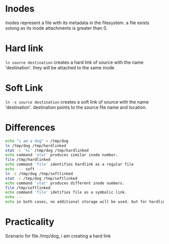 # Inodes
inodes represent a file with its metadata in the filesystem.
a file exists solong as its inode attachments is greater than 0.

# Hard link
`ln source destination`
creates a hard link of source with the name 'destination'.
they will be attached to the same inode

# Soft Link
`ln -s source destination`
creates a soft link of source with the name 'destination'.
destination points to the source file name and location.

# Differences
```bash
echo "i am a dog" > /tmp/dog
ln /tmp/dog /tmp/hardlinked
stat -c '%i' /tmp/dog /tmp/hardlinked
echo command 'stat' produces similar inode number.
file /tmp/hardlinked
echo command 'file' identifies hardlink as a regular file
echo --- soft ---
ln -s /tmp/dog /tmp/softlinked
stat -c /tmp/dog /tmp/softlinked
echo command 'stat' produces different inode numbers.
file /tmp/softlinked
echo command 'file' idetifies file as a symbolic link.
echo ---
echo in both cases, no additional storage will be used. but for hardlink the filesystem will be able to report its `du -sh`, whilest it would be 0 for softlink.


```

# Practicality
Scenario
for file /tmp/dog, i am creating a hard link 